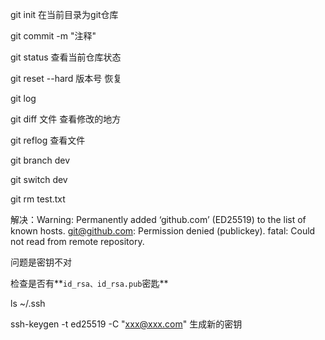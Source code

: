 

git init                                      在当前目录为git仓库

git commit -m "注释"

git status                                 查看当前仓库状态

git reset  --hard 版本号         恢复

git log 

git diff 文件                           查看修改的地方

git reflog                                 查看文件

git branch dev

git switch dev

git rm test.txt

解决：Warning: Permanently added ‘github.com’ (ED25519) to the list of known hosts.
git@github.com: Permission denied (publickey).
fatal: Could not read from remote repository.

问题是密钥不对

检查是否有**`id_rsa、id_rsa.pub`密匙**

ls ~/.ssh

ssh-keygen -t ed25519 -C "xxx@xxx.com" 生成新的密钥



